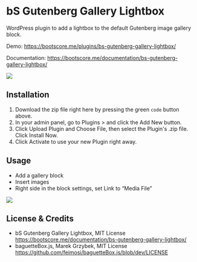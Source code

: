 # bS Gutenberg Gallery Lightbox

WordPress plugin to add a lightbox to the default Gutenberg image gallery block.

Demo: https://bootscore.me/plugins/bs-gutenberg-gallery-lightbox/

Documentation: https://bootscore.me/documentation/bs-gutenberg-gallery-lightbox/

<img src="https://lh3.googleusercontent.com/pw/AM-JKLVO3rQea4K4sWBoJgYkBoYz15SSuF7GVJBcx4DpjlhTa4IB-zCsYKhUic5CszPtuSBml5oXOmawW2TkW-Qx861KLkdWseEtZBC5tTpdr_aolF9WI37PXuME9Fr4Iw-8cYaOwB6sgCEnVHdT_4VOHCaAIw=w2064-h1548-no">

## Installation

1. Download the zip file right here by pressing the green `code` button above. 
2. In your admin panel, go to Plugins > and click the Add New button.
3. Click Upload Plugin and Choose File, then select the Plugin's .zip file. Click Install Now.
4. Click Activate to use your new Plugin right away.

## Usage

- Add a gallery block
- Insert images
- Right side in the block settings, set Link to “Media File”

<img src="https://lh3.googleusercontent.com/pw/AM-JKLXB4A3yde6xgAObWIhjpaDK9i8SY66CJMWyoKxVs0y4pCSuV3Cx6hyPioPei9E2tZPaY1DFtSmqiqXqRdzUvXv8qn8_HaWDRXRruxYayobcqgPTa7jVC5fyqJfwW6KCYFVkeZBXhfU0mvw61t31Si9guA=w1200-h738-no">

## License & Credits

- bS Gutenberg Gallery Lightbox, MIT License https://bootscore.me/documentation/bs-gutenberg-gallery-lightbox/
- baguetteBox.js, Marek Grzybek, MIT License https://github.com/feimosi/baguetteBox.js/blob/dev/LICENSE
